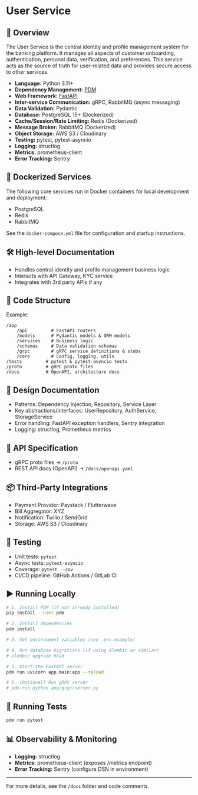 # User Service

## 📌 Overview

The User Service is the central identity and profile management system for the banking platform. It manages all aspects of customer onboarding, authentication, personal data, verification, and preferences. This service acts as the source of truth for user-related data and provides secure access to other services.

- **Language:** Python 3.11+
- **Dependency Management:** [PDM](https://pdm.fming.dev/)
- **Web Framework:** [FastAPI](https://fastapi.tiangolo.com/)
- **Inter-service Communication:** gRPC, RabbitMQ (async messaging)
- **Data Validation:** Pydantic
- **Database:** PostgreSQL 15+ (Dockerized)
- **Cache/Session/Rate Limiting:** Redis (Dockerized)
- **Message Broker:** RabbitMQ (Dockerized)
- **Object Storage:** AWS S3 / Cloudinary
- **Testing:** pytest, pytest-asyncio
- **Logging:** structlog
- **Metrics:** prometheus-client
- **Error Tracking:** Sentry

## 🐳 Dockerized Services

The following core services run in Docker containers for local development and deployment:

- PostgreSQL
- Redis
- RabbitMQ

See the `docker-compose.yml` file for configuration and startup instructions.

## 🛠️ High-level Documentation

- Handles central identity and profile management business logic
- Interacts with API Gateway, KYC service
- Integrates with 3rd party APIs if any

## 📂 Code Structure

Example:

```
/app
	/api         # FastAPI routers
	/models      # Pydantic models & ORM models
	/services    # Business logic
	/schemas     # Data validation schemas
	/grpc        # gRPC service definitions & stubs
	/core        # Config, logging, utils
/tests         # pytest & pytest-asyncio tests
/proto         # gRPC proto files
/docs          # OpenAPI, architecture docs
```

## 🧩 Design Documentation

- Patterns: Dependency Injection, Repository, Service Layer
- Key abstractions/interfaces: UserRepository, AuthService, StorageService
- Error handling: FastAPI exception handlers, Sentry integration
- Logging: structlog, Prometheus metrics

## 🔌 API Specification

- gRPC proto files → `/proto`
- REST API docs (OpenAPI) → `/docs/openapi.yaml`

## 📦 Third-Party Integrations

- Payment Provider: Paystack / Flutterwave
- Bill Aggregator: XYZ
- Notification: Twilio / SendGrid
- Storage: AWS S3 / Cloudinary

## 🧪 Testing

- Unit tests: `pytest`
- Async tests: `pytest-asyncio`
- Coverage: `pytest --cov`
- CI/CD pipeline: GitHub Actions / GitLab CI

## ▶️ Running Locally

```bash
# 1. Install PDM (if not already installed)
pip install --user pdm

# 2. Install dependencies
pdm install

# 3. Set environment variables (see .env.example)

# 4. Run database migrations (if using Alembic or similar)
# alembic upgrade head

# 5. Start the FastAPI server
pdm run uvicorn app.main:app --reload

# 6. (Optional) Run gRPC server
# pdm run python app/grpc/server.py
```

## 🧪 Running Tests

```bash
pdm run pytest
```

## 📊 Observability & Monitoring

- **Logging:** structlog
- **Metrics:** prometheus-client (exposes /metrics endpoint)
- **Error Tracking:** Sentry (configure DSN in environment)

---

For more details, see the `/docs` folder and code comments.
